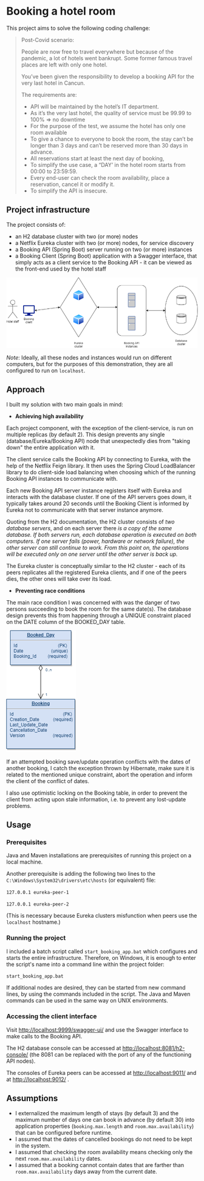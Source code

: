 # Booking a hotel room 
This project aims to solve the following coding challenge:

> Post-Covid scenario:
>
> People are now free to travel everywhere but because of the pandemic, a lot of hotels went bankrupt. Some former famous travel places are left with only one hotel.
>
>You’ve been given the responsibility to develop a booking API for the very last hotel in Cancun.
>
>The requirements are:
>- API will be maintained by the hotel’s IT department.
>- As it’s the very last hotel, the quality of service must be 99.99 to 100% => no downtime
>- For the purpose of the test, we assume the hotel has only one room available
>- To give a chance to everyone to book the room, the stay can’t be longer than 3 days and can’t be reserved more than 30 days in advance.
>- All reservations start at least the next day of booking,
>- To simplify the use case, a “DAY’ in the hotel room starts from 00:00 to 23:59:59.
>- Every end-user can check the room availability, place a reservation, cancel it or modify it.
>- To simplify the API is insecure.

## Project infrastructure

The project consists of:
- an H2 database cluster with two (or more) nodes
- a Netflix Eureka cluster with two (or more) nodes, for service discovery
- a Booking API (Spring Boot) server running on two (or more) instances
- a Booking Client (Spring Boot) application with a Swagger interface, that simply acts as a client service to the Booking API - it can be viewed as the front-end used by the hotel staff   ​

![Infrastructure diagram](diagrams/booking_infrastructure.png?raw=true "Infrastructure diagram")

*Note*: Ideally, all these nodes and instances would run on different computers, but for the purposes of this demonstration, they are all configured to run on `localhost`.

## Approach

I built my solution with two main goals in mind:
- **Achieving high availability**

Each project component, with the exception of the client-service, is run on multiple replicas (by default 2). This design prevents any single (database/Eureka/Booking API) node that unexpectedly dies from "taking down" the entire application with it. 

The client service calls the Booking API by connecting to Eureka, with the help of the Netflix Feign library. It then uses the Spring Cloud LoadBalancer library to do client-side load balancing when choosing which of the running Booking API instances to communicate with. 

Each new Booking API server instance registers itself with Eureka and interacts with the database cluster. If one of the API servers goes down, it typically takes around 20 seconds until the Booking Client is informed by Eureka not to communicate with that server instance anymore. 

Quoting from the H2 documentation, the H2 cluster consists of *two database servers*, and on each server there *is a copy of the same database. If both servers run, each database operation is executed on both computers. If one server fails (power, hardware or network failure), the other server can still continue to work. From this point on, the operations will be executed only on one server until the other server is back up.*

The Eureka cluster is conceptually similar to the H2 cluster - each of its peers replicates all the registered Eureka clients, and if one of the peers dies, the other ones will take over its load. 

- **Preventing race conditions**

The main race condition I was concerned with was the danger of two persons succeeding to book the room for the same date(s). The database design prevents this from happening through a UNIQUE constraint placed on the DATE column of the BOOKED_DAY table. 

![Database diagram](diagrams/booking_database.png?raw=true "Database diagram")

If an attempted booking save/update operation conflicts with the dates of another booking, I catch the exception thrown by Hibernate, make sure it is related to the mentioned unique constraint, abort the operation and inform the client of the conflict of dates.

I also use optimistic locking on the Booking table, in order to prevent the client from acting upon stale information, i.e. to prevent any lost-update problems.

## Usage

### Prerequisites

Java and Maven installations are prerequisites of running this project on a local machine. 

Another prerequisite is adding the following two lines to the `C:\Windows\System32\drivers\etc\hosts` (or equivalent) file:

`127.0.0.1 eureka-peer-1`

`127.0.0.1 eureka-peer-2`

(This is necessary because Eureka clusters misfunction when peers use the `localhost` hostname.)

### Running the project

I included a batch script called `start_booking_app.bat` which configures and starts the entire infrastructure.
Therefore, on Windows, it is enough to enter the script's name into a command line within the project folder:
```bash
start_booking_app.bat
```
If additional nodes are desired, they can be started from new command lines, by using the commands included in the script. The Java and Maven commands can be used in the same way on UNIX environments.  

### Accessing the client interface

Visit [http://localhost:9999/swagger-ui/](http://localhost:9999/swagger-ui/) and use the Swagger interface to make calls to the Booking API.

The H2 database console can be accessed at [http://localhost:8081/h2-console/](http://localhost:8081/h2-console/) (the 8081 can be replaced with the port of any of the functioning API nodes). 

The consoles of Eureka peers can be accessed at [http://localhost:9011/](http://localhost:9011/) and at [http://localhost:9012/](http://localhost:9012/) .

## Assumptions
- I externalized the maximum length of stays (by default 3) and the maximum number of days one can book in advance (by default 30) into application properties (`booking.max.length` and `room.max.availability`) that can be configured before runtime.
- I assumed that the dates of cancelled bookings do not need to be kept in the system. 
- I assumed that checking the room availability means checking only the next `room.max.availability` dates. 
- I assumed that a booking cannot contain dates that are farther than `room.max.availability` days away from the current date. 

